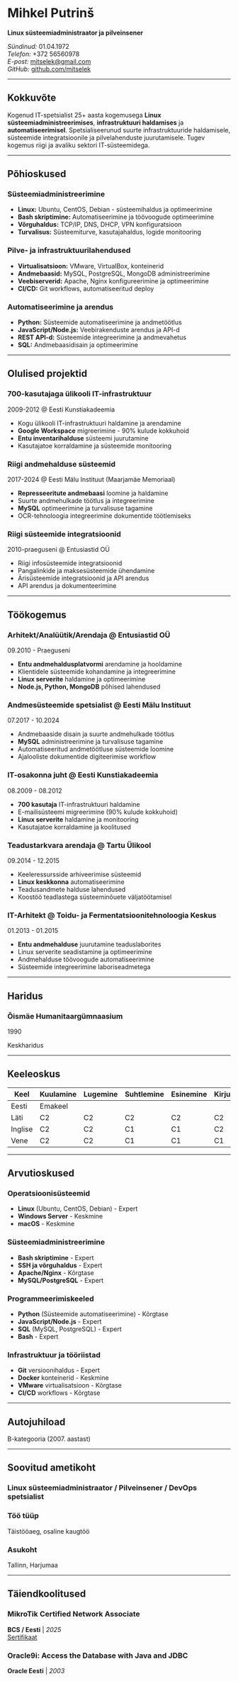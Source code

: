 # Mihkel Putrinš

**Linux süsteemiadministraator ja pilveinsener**  

*Sündinud:* 01.04.1972  
*Telefon:* +372 56560978  
*E-post:* <mitselek@gmail.com>  
*GitHub:* [github.com/mitselek](https://github.com/mitselek)  

---

## Kokkuvõte

Kogenud IT-spetsialist 25+ aasta kogemusega **Linux süsteemiadministreerimises**, **infrastruktuuri haldamises** ja **automatiseerimisel**. Spetsialiseerunud suurte infrastruktuuride haldamisele, süsteemide integratsioonile ja pilvelahenduste juurutamisele. Tugev kogemus riigi ja avaliku sektori IT-süsteemidega.

---

## Põhioskused

### Süsteemiadministreerimine

- **Linux:** Ubuntu, CentOS, Debian - süsteemihaldus ja optimeerimine
- **Bash skriptimine:** Automatiseerimine ja töövoogude optimeerimine
- **Võrguhaldus:** TCP/IP, DNS, DHCP, VPN konfiguratsioon
- **Turvalisus:** Süsteemiturve, kasutajahaldus, logide monitooring

### Pilve- ja infrastruktuurilahendused

- **Virtualisatsioon:** VMware, VirtualBox, konteinerid
- **Andmebaasid:** MySQL, PostgreSQL, MongoDB administreerimine
- **Veebiserverid:** Apache, Nginx konfigureerimine ja optimeerimine
- **CI/CD:** Git workflows, automatiseeritud deploy

### Automatiseerimine ja arendus

- **Python:** Süsteemide automatiseerimine ja andmetöötlus
- **JavaScript/Node.js:** Veebirakenduste arendus ja API-d
- **REST API-d:** Süsteemide integreerimine ja andmevahetus
- **SQL:** Andmebaasidisain ja optimeerimine

---

## Olulised projektid

### 700-kasutajaga ülikooli IT-infrastruktuur

2009-2012 @ Eesti Kunstiakadeemia

- Kogu ülikooli IT-infrastruktuuri haldamine ja arendamine
- **Google Workspace** migreerimine - 90% kulude kokkuhoid
- **Entu inventarihalduse** süsteemi juurutamine
- Kasutajatoe korraldamine ja süsteemide monitooring

### Riigi andmehalduse süsteemid

2017-2024 @ Eesti Mälu Instituut (Maarjamäe Memoriaal)

- **Represseeritute andmebaasi** loomine ja haldamine
- Suurte andmehulkade töötlus ja integreerimine
- **MySQL** optimeerimine ja turvalisuse tagamine
- OCR-tehnoloogia integreerimine dokumentide töötlemiseks

### Riigi süsteemide integratsioonid

2010-praeguseni @ Entusiastid OÜ

- Riigi infosüsteemide integratsioonid
- Pangalinkide ja maksesüsteemide ühendamine
- Ärisüsteemide integratsioonid ja API arendus
- API arendus ja dokumenteerimine

---

## Töökogemus

### Arhitekt/Analüütik/Arendaja @ Entusiastid OÜ

09.2010 - Praeguseni

- **Entu andmehaldusplatvormi** arendamine ja hooldamine
- Klientidele süsteemide kohandamine ja integreerimine
- **Linux serverite** haldamine ja optimeerimine
- **Node.js, Python, MongoDB** põhised lahendused

### Andmesüsteemide spetsialist @ Eesti Mälu Instituut

07.2017 - 10.2024

- Andmebaaside disain ja suurte andmehulkade töötlus
- **MySQL** administreerimine ja turvalisuse tagamine
- Automatiseeritud andmetöötluse süsteemide loomine
- Ajalooliste dokumentide digiteerimise workflow

### IT-osakonna juht @ Eesti Kunstiakadeemia

08.2009 - 08.2012

- **700 kasutaja** IT-infrastruktuuri haldamine
- E-mailisüsteemi migreerimine (90% kulude kokkuhoid)
- **Linux serverite** haldamine ja monitooring
- Kasutajatoe korraldamine ja koolitused

### Teadustarkvara arendaja @ Tartu Ülikool

09.2014 - 12.2015

- Keeleressursside arhiveerimise süsteemid
- **Linux keskkonna** automatiseerimine
- Teadusandmete halduse lahendused
- Koostöö teadlastega süsteeminõuete väljatöötamisel

### IT-Arhitekt @ Toidu- ja Fermentatsioonitehnoloogia Keskus

01.2013 - 01.2015

- **Entu andmehalduse** juurutamine teaduslaborites
- Linux serverite seadistamine ja optimeerimine
- Andmehalduse töövoogude automatiseerimine
- Süsteemide integreerimine laboriseadmetega

---

## Haridus

### Õismäe Humanitaargümnaasium

1990

Keskharidus

---

## Keeleoskus

| Keel     | Kuulamine | Lugemine | Suhtlemine | Esinemine | Kirjutamine |
|----------|-----------|----------|------------|-----------|-------------|
| Eesti    | Emakeel   |          |            |           |             |
| Läti     | C2        | C2       | C2         | C2        | C2          |
| Inglise  | C2        | C2       | C1         | C1        | C2          |
| Vene     | C2        | C2       | C1         | C1        | C1          |

---

## Arvutioskused

### Operatsioonisüsteemid

- **Linux** (Ubuntu, CentOS, Debian) - Expert
- **Windows Server** - Keskmine
- **macOS** - Keskmine

### Süsteemiadministreerimine

- **Bash skriptimine** - Expert
- **SSH ja võrguhaldus** - Expert
- **Apache/Nginx** - Kõrgtase
- **MySQL/PostgreSQL** - Expert

### Programmeerimiskeeled

- **Python** (Süsteemide automatiseerimine) - Kõrgtase
- **JavaScript/Node.js** - Expert
- **SQL** (MySQL, PostgreSQL) - Expert
- **Bash** - Expert

### Infrastruktuur ja tööriistad

- **Git** versioonihaldus - Expert
- **Docker** konteinerid - Keskmine
- **VMware** virtualisatsioon - Kõrgtase
- **CI/CD** workflows - Kõrgtase

---

## Autojuhiload

B-kategooria (2007. aastast)

---

## Soovitud ametikoht

### Linux süsteemiadministraator / Pilveinsener / DevOps spetsialist

### Töö tüüp

Täistööaeg, osaline kaugtöö

### Asukoht

Tallinn, Harjumaa

---

## Täiendkoolitused

### MikroTik Certified Network Associate

**BCS / Eesti** | *2025*  
[Sertifikaat](https://mikrotik.com/training/certificates/c435725c169688618b68)

### Oracle9i: Access the Database with Java and JDBC

**Oracle Eesti** | *2003*
